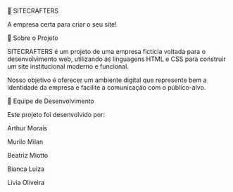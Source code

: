 🚀 SITECRAFTERS

A empresa certa para criar o seu site!

🧩 Sobre o Projeto

SITECRAFTERS é um projeto de uma empresa fictícia voltada para o desenvolvimento web, utilizando as linguagens HTML e CSS para construir um site institucional moderno e funcional.

Nosso objetivo é oferecer um ambiente digital que represente bem a identidade da empresa e facilite a comunicação com o público-alvo.

👥 Equipe de Desenvolvimento

Este projeto foi desenvolvido por:

Arthur Morais

Murilo Milan

Beatriz Miotto

Bianca Luiza

Livia Oliveira
